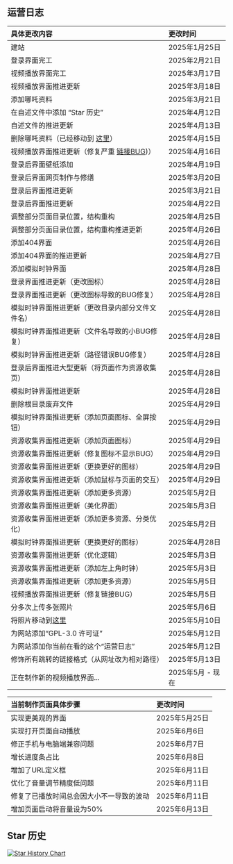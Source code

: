## 运营日志
|具体更改内容|更改时间|
|:-|:-|
|建站|2025年1月25日|
|登录界面完工|2025年2月21日|
|视频播放界面完工|2025年3月17日|
|视频播放界面推进更新|2025年3月18日|
|添加哪吒资料|2025年3月21日|
|在自述文件中添加 “Star 历史”|2025年4月12日|
|自述文件的推进更新|2025年4月13日|
|删除哪吒资料（已经移动到 [这里](https://github.com/Zmh20121211/NeZha)）|2025年4月15日|
|视频播放界面推进更新（修复严重 [链接BUG](https://github.com/Zmh20121211/21306.top/commit/53e32c2909cb5879ce364b914855391ba9ddd1fe))）|2025年4月16日|
|登录后界面壁纸添加|2025年4月19日|
|登录后界面网页制作与修缮|2025年3月20日|
|登录后界面推进更新|2025年3月21日|
|登录后界面推进更新|2025年4月22日|
|调整部分页面目录位置，结构重构|2025年4月25日|
|调整部分页面目录位置，结构重构推进更新|2025年4月26日|
|添加404界面|2025年4月26日|
|添加404界面的推进更新|2025年4月27日|
|添加模拟时钟界面|2025年4月28日|
|登录界面推进更新（更改图标）|2025年4月28日|
|登录界面推进更新（更改图标导致的BUG修复）|2025年4月28日|
|模拟时钟界面推进更新（更改目录内部分文件文件名）|2025年4月28日|
|模拟时钟界面推进更新（文件名导致的小BUG修复）|2025年4月28日|
|模拟时钟界面推进更新（路径错误BUG修复）|2025年4月28日|
|登录后界面推进大型更新（将页面作为资源收集页）|2025年4月28日|
|模拟时钟界面推进更新|2025年4月28日|
|删除根目录废弃文件|2025年4月29日|
|模拟时钟界面推进更新（添加页面图标、全屏按钮）|2025年4月29日|
|资源收集界面推进更新（添加页面图标）|2025年4月29日|
|资源收集界面推进更新（修复图标不显示BUG）|2025年4月29日|
|资源收集界面推进更新（更换更好的图标）|2025年4月29日|
|资源收集界面推进更新（添加鼠标与页面的交互）|2025年4月29日|
|资源收集界面推进更新（添加更多资源）|2025年5月2日|
|资源收集界面推进更新（美化界面）|2025年5月3日|
|资源收集界面推进更新（添加更多资源、分类优化）|2025年5月2日|
|模拟时钟界面推进更新（更换更好的图标）|2025年4月28日|
|资源收集界面推进更新（优化逻辑）|2025年5月3日|
|资源收集界面推进更新（添加左上角时钟）|2025年5月3日|
|资源收集界面推进更新（添加更多资源）|2025年5月5日|
|视频播放界面推进更新（修复链接BUG）|2025年5月5日|
|分多次上传多张照片|2025年5月6日|
|将照片移动到[这里](https://github.com/Zmh20121211/IMG)|2025年5月10日|
|为网站添加“GPL-3.0 许可证”|2025年5月12日|
|为网站添加你当前在看的这个“运营日志”|2025年5月12日|
|修饰所有跳转的链接格式（从网址改为相对路径）|2025年5月13日|
|正在制作新的视频播放界面...|2025年5月 - 现在|

|当前制作页面具体步骤|更改时间|
|:-|:-|
|实现更美观的界面|2025年5月25日|
|实现打开页面自动播放|2025年6月6日|
|修正手机与电脑端兼容问题|2025年6月7日|
|增长进度条占比|2025年6月8日|
|增加了URL定义框|2025年6月11日|
|优化了音量调节精度低问题|2025年6月11日|
|修复了已播放时间总会因大小不一导致的波动|2025年6月11日|
|增加页面启动将音量设为50%|2025年6月13日|
## Star 历史
[![Star History Chart](https://api.star-history.com/svg?repos=Zmh20121211/21306.top&type=Date)](https://www.star-history.com/#Zmh20121211/21306.top&Date)
